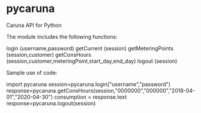﻿# pycaruna
Caruna API for Python

The module includes the following functions:

login (username,password)
getCurrent (session)
getMeteringPoints (session,customer)
getConsHours (session,customer,meteringPoint,start_day,end_day)
logout (session)


Sample use of code:

import pycaruna
session=pycaruna.login("username","password")
response=pycaruna.getConsHours(session,"0000000","000000","2018-04-01","2020-04-30")
consumption = response.text
response=pycaruna.logout(session)
